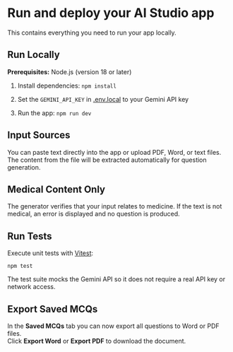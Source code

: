 # Run and deploy your AI Studio app

This contains everything you need to run your app locally.

## Run Locally

**Prerequisites:**  Node.js (version 18 or later)


1. Install dependencies:
   `npm install`
2. Set the `GEMINI_API_KEY` in [.env.local](.env.local) to your Gemini API key

3. Run the app:
  `npm run dev`

## Input Sources

You can paste text directly into the app or upload PDF, Word, or text files. The
content from the file will be extracted automatically for question generation.

## Medical Content Only

The generator verifies that your input relates to medicine. If the text is not medical, an error is displayed and no question is produced.

## Run Tests

Execute unit tests with [Vitest](https://vitest.dev/):

```
npm test
```

The test suite mocks the Gemini API so it does not require a real API key or network access.

## Export Saved MCQs

In the **Saved MCQs** tab you can now export all questions to Word or PDF files.  
Click **Export Word** or **Export PDF** to download the document.
